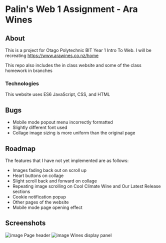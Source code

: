 # Palin's Web 1 Assignment - Ara Wines

## About

This is a project for Otago Polytechnic BIT Year 1 Intro To Web. I will be recreating <https://www.arawines.co.nz/home>

This repo also includes the in class website and some of the class homework in branches

### Technologies

This website uses ES6 JavaScript, CSS, and HTML

## Bugs

- Mobile mode popout menu incorrectly formatted
- Slightly different font used
- Collage image sizing is more uniform than the original page

## Roadmap

The features that I have not yet implemented are as follows: 

- Images fading back out on scroll up
- Heart buttons on collage
- Slight scroll back and forward on collage
- Repeating image scrolling on Cool Climate Wine and Our Latest Release sections
- Cookie notification popup
- Other pages of the website
- Mobile mode page opening effect

## Screenshots

![image](https://user-images.githubusercontent.com/104882337/201569640-c5d239aa-e20a-4a3b-949c-11c289ec1c0b.png)
Page header
![image](https://user-images.githubusercontent.com/104882337/201570229-dcf22e3a-a274-4ecc-98b2-4c8356231769.png)
Wines display panel
